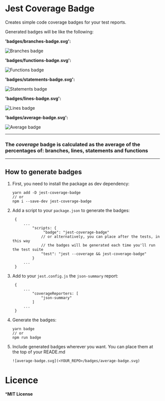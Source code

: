 # Jest Coverage Badge

Creates simple code coverage badges for your test reports.

Generated badges will be like the following:

**'badges/branches-badge.svg':**

![Branches badge](https://img.shields.io/badge/Coverage%3A%20branches-65-red)

**'badges/functions-badge.svg':**

![Functions badge](https://img.shields.io/badge/Coverage%3A%20functions-85-yellow)

**'badges/statements-badge.svg':**

![Statements badge](https://img.shields.io/badge/Coverage%3A%20statements-88-yellow)

**'badges/lines-badge.svg':**

![Lines badge](https://img.shields.io/badge/Coverage%3A%20lines-93-green)

**'badges/average-badge.svg':**

![Average badge](https://img.shields.io/badge/Coverage-99-green)

---

### The ***coverage*** badge is calculated as the average of the percentages of: branches, lines, statements and functions

---

## How to generate badges

1. First, you need to install the package as dev dependency:
   ```
   yarn add -D jest-coverage-badge
   // or
   npm i --save-dev jest-coverage-badge
   ```
2. Add a script to your `package.json` to generate the badges:
   ```
    {
        ...
            "scripts: {
                 "badge": "jest-coverage-badge"
                // or alternatively, you can place after the tests, in this way
                // the badges will be generated each time you'll run the test suite
                "test": "jest --coverage && jest-coverage-badge"
            }
        ...
    }
   ```
3. Add to your `jest.config.js` the `json-summary` report:
   ```
    {
        ...
            "coverageReporters: [
                "json-summary"
            ]
        ...
    }
   ```
4. Generate the badges:
    ```
   yarn badge 
   // or
   npm run badge
   ```
5. Include generated badges wherever you want. You can place them at the top of your READE.md
    ```
   ![average-badge.svg](<YOUR_REPO>/badges/average-badge.svg)
   ```

# Licence
***MIT License**